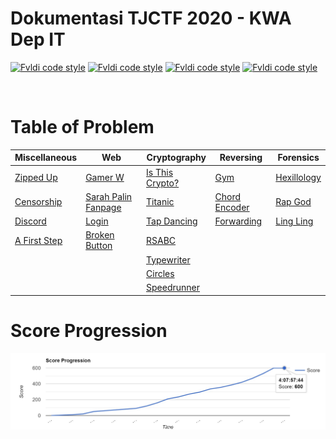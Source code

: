 # Dokumentasi TJCTF 2020 - KWA Dep IT
[![Fvldi code style](https://img.shields.io/badge/Author-Fvldi-a6e3e9)](https://github.com/fvldi)
[![Fvldi code style](https://img.shields.io/badge/Name-Muhamad%20Rifaldi-00adb5)](https://github.com/fvldi)
[![Fvldi code style](https://img.shields.io/badge/NRP-05311840000022-393e46)](https://github.com/fvldi)
[![Fvldi code style](https://img.shields.io/badge/Lecturers-Mr.%20Ridho%20Rahman%20Hariadi,%20S.Kom.,%20M.Sc.-222831)](https://github.com/fvldi)

<br>

# Table of Problem

| Miscellaneous                            | Web                                                    | Cryptography                                  | Reversing                                  | Forensics                              |
|------------------------------------------|--------------------------------------------------------|-----------------------------------------------|--------------------------------------------|----------------------------------------|
| [Zipped Up](./Zipped-Up/README.md)       | [Gamer W](./Gamer-W/README.md)                         | [Is This Crypto?](./Is-This-Crypto/README.md) | [Gym](./Gym/README.md)                     | [Hexillology](./Hexillology/README.md) |
| [Censorship](./Censorship/README.md)     | [Sarah Palin Fanpage](./Sarah-Palin-Fanpage/README.md) | [Titanic](./Titanic/README.md)                | [Chord Encoder](./Chord-Encoder/README.md) | [Rap God](./Rap-God/README.md)         |
| [Discord](./Discord/README.md)           | [Login](./Login/README.md)                             | [Tap Dancing](./Tap-Dancing/README.md)        | [Forwarding](./Forwarding/README.md)       | [Ling Ling](./Ling-Ling/README.md)     |
| [A First Step](./A-First-Step/README.md) | [Broken Button](./Broken-Button/README.md)             | [RSABC](./RSABC/README.md)                    |                                            |                                        |
|                                          |                                                        | [Typewriter](./Typewriter/README.md)          |                                            |                                        |
|                                          |                                                        | [Circles](./Circles/README.md)                |                                            |                                        |
|                                          |                                                        | [Speedrunner](./Speedrunner/README.md)        |                                            |                                        |

# Score Progression
![Score Progression](./img/scoreProgression.jpg)
